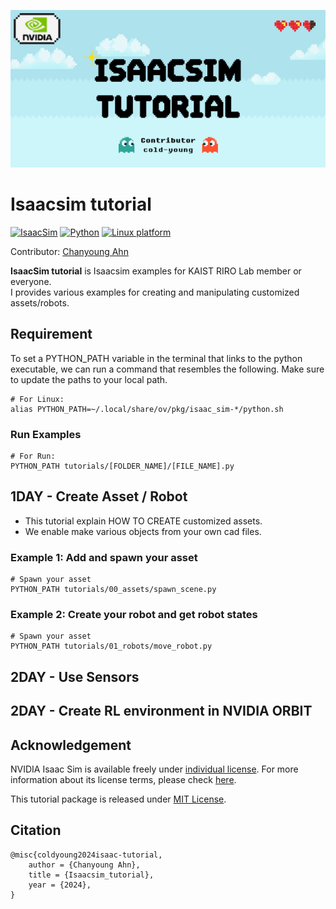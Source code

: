 ![IsaacSim tutorial](img/title.png)

# Isaacsim tutorial 

[![IsaacSim](https://img.shields.io/badge/IsaacSim-2023.1.0--hotfix.1-silver.svg)](https://docs.omniverse.nvidia.com/isaacsim/latest/overview.html)
[![Python](https://img.shields.io/badge/python-3.10-blue.svg)](https://docs.python.org/3/whatsnew/3.10.html)
[![Linux platform](https://img.shields.io/badge/platform-linux--64-orange.svg)](https://releases.ubuntu.com/20.04/)


Contributor: [Chanyoung Ahn](https://github.com/cold-young) 

**IsaacSim tutorial** is Isaacsim examples for KAIST RIRO Lab member or everyone.  
I provides various examples for creating and manipulating customized assets/robots.

## Requirement
To set a PYTHON_PATH variable in the terminal that links to the python executable, we can run a command that resembles the following. Make sure to update the paths to your local path.

```shell
# For Linux: 
alias PYTHON_PATH=~/.local/share/ov/pkg/isaac_sim-*/python.sh
```

### Run Examples 
```shell
# For Run:
PYTHON_PATH tutorials/[FOLDER_NAME]/[FILE_NAME].py
```
## 1DAY - Create Asset / Robot

- This tutorial explain HOW TO CREATE customized assets. 
- We enable make various objects from your own cad files.

### Example 1: Add and spawn your asset
```shell
# Spawn your asset
PYTHON_PATH tutorials/00_assets/spawn_scene.py
```

### Example 2: Create your robot and get robot states
```shell
# Spawn your asset
PYTHON_PATH tutorials/01_robots/move_robot.py
```

## 2DAY - Use Sensors 

## 2DAY - Create RL environment in NVIDIA ORBIT

## Acknowledgement

NVIDIA Isaac Sim is available freely under [individual license](https://www.nvidia.com/en-us/omniverse/download/). For more information about its license terms, please check [here](https://docs.omniverse.nvidia.com/app_isaacsim/common/NVIDIA_Omniverse_License_Agreement.html#software-support-supplement).

This tutorial package is released under [MIT License](LICENSE).

## Citation

```text
@misc{coldyoung2024isaac-tutorial,
	author = {Chanyoung Ahn},
	title = {Isaacsim_tutorial},
	year = {2024},
}
```
